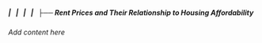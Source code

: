 ##### |   |   |   |   ├── Rent Prices and Their Relationship to Housing Affordability

*Add content here*